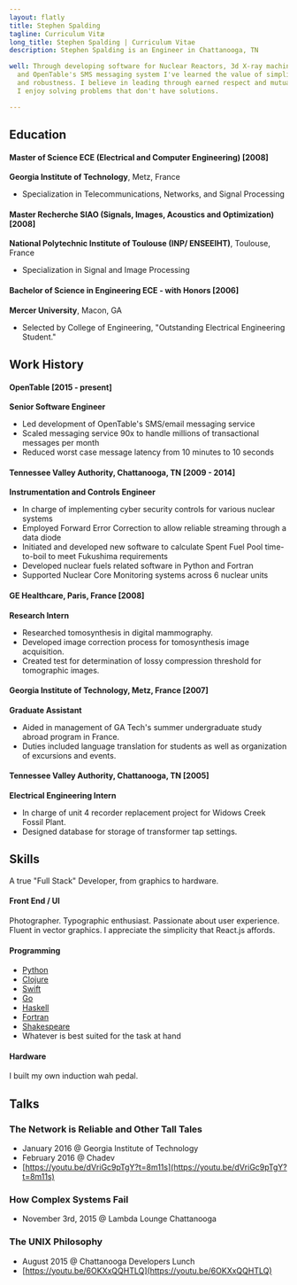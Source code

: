 ```yaml
---
layout: flatly
title: Stephen Spalding
tagline: Curriculum Vitæ
long_title: Stephen Spalding | Curriculum Vitae
description: Stephen Spalding is an Engineer in Chattanooga, TN

well: Through developing software for Nuclear Reactors, 3d X-ray machines,
  and OpenTable's SMS messaging system I've learned the value of simplicity
  and robustness. I believe in leading through earned respect and mutual trust.
  I enjoy solving problems that don't have solutions.

---
```


## Education ##

#### Master of Science ECE (Electrical and Computer Engineering) \[2008]

**Georgia Institute of Technology**, Metz, France

 - Specialization in Telecommunications, Networks, and Signal Processing

#### Master Recherche SIAO (Signals, Images, Acoustics and Optimization) \[2008]

**National Polytechnic Institute of Toulouse (INP/ ENSEEIHT)**, Toulouse, France

 - Specialization in Signal and Image Processing

#### Bachelor of Science in Engineering ECE - with Honors \[2006]

**Mercer University**, Macon, GA

 - Selected by College of Engineering, "Outstanding Electrical Engineering Student."


## Work History ##

#### OpenTable \[2015 - present] ####
**Senior Software Engineer**

 - Led development of OpenTable's SMS/email messaging service
 - Scaled messaging service 90x to handle millions of transactional messages per month
 - Reduced worst case message latency from 10 minutes to 10 seconds

#### Tennessee Valley Authority, Chattanooga, TN \[2009 - 2014]
**Instrumentation and Controls Engineer**

 - In charge of implementing cyber security controls for various nuclear systems
 - Employed Forward Error Correction to allow reliable streaming through a data diode
 - Initiated and developed new software to calculate Spent Fuel Pool time-to-boil to meet Fukushima requirements
 - Developed nuclear fuels related software in Python and Fortran
 - Supported Nuclear Core Monitoring systems across 6 nuclear units

#### GE Healthcare, Paris, France \[2008]
**Research Intern**

 - Researched tomosynthesis in digital mammography.
 - Developed image correction process for tomosynthesis image acquisition.
 - Created test for determination of lossy compression threshold for tomographic images.

#### Georgia Institute of Technology, Metz, France \[2007]
**Graduate Assistant**

 - Aided in management of GA Tech's summer undergraduate study abroad program in France.
 - Duties included language translation for students as well as organization of excursions and events.

#### Tennessee Valley Authority, Chattanooga, TN \[2005]
**Electrical Engineering Intern**

 - In charge of unit 4 recorder replacement project for Widows Creek Fossil Plant.
 - Designed database for storage of transformer tap settings.

## Skills ##
A true "Full Stack" Developer, from graphics to hardware.

#### Front End / UI
Photographer. Typographic enthusiast. Passionate about user experience.
Fluent in vector graphics.
I appreciate the simplicity that React.js affords.

#### Programming
 - [Python](https://github.com/fotoetienne/shootout/blob/master/2014-08-11/stephen/shootout.py)
 - [Clojure](https://github.com/fotoetienne/steadyhash/blob/master/src/steadyhash/maglev.cljc)
 - [Swift](https://github.com/opentable/HLClock)
 - [Go](https://github.com/fotoetienne/humot)
 - [Haskell](https://github.com/fotoetienne/riskattack)
 - [Fortran](https://github.com/fotoetienne/shootout/blob/master/2015-12-01/stephen/wabbits/WABBITS.FOR)
 - [Shakespeare](https://github.com/fotoetienne/shootout/blob/master/2015-12-01/stephen/wabbits/tamingofthewabbit.spl)
 - Whatever is best suited for the task at hand

#### Hardware
I built my own induction wah pedal.

## Talks ##

### The Network is Reliable and Other Tall Tales ###
 - January 2016 @ Georgia Institute of Technology
 - February 2016 @ Chadev
 - [https://youtu.be/dVriGc9pTgY?t=8m11s](https://youtu.be/dVriGc9pTgY?t=8m11s)

### How Complex Systems Fail ###
 - November 3rd, 2015 @ Lambda Lounge Chattanooga

### The UNIX Philosophy ###
 - August 2015 @ Chattanooga Developers Lunch
 - [https://youtu.be/6OKXxQQHTLQ](https://youtu.be/6OKXxQQHTLQ)
